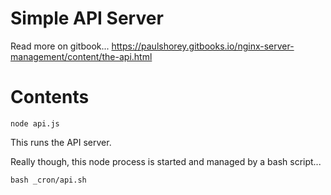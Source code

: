 #
# Simple API Server

Read more on gitbook...
https://paulshorey.gitbooks.io/nginx-server-management/content/the-api.html

#
# Contents

```
node api.js
```
This runs the API server.

Really though, this node process is started and managed by a bash script...
```
bash _cron/api.sh
```
